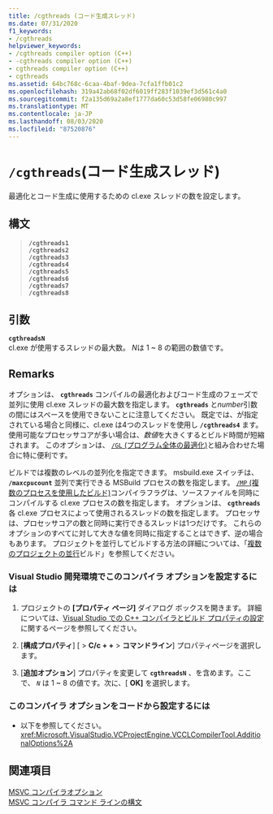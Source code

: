 ```yaml
---
title: /cgthreads (コード生成スレッド)
ms.date: 07/31/2020
f1_keywords:
- /cgthreads
helpviewer_keywords:
- /cgthreads compiler option (C++)
- -cgthreads compiler option (C++)
- cgthreads compiler option (C++)
- cgthreads
ms.assetid: 64bc768c-6caa-4baf-9dea-7cfa1ffb01c2
ms.openlocfilehash: 319a42ab68f02df6019ff283f1039ef3d561c4a0
ms.sourcegitcommit: f2a135d69a2a8ef1777da60c53d58fe06980c997
ms.translationtype: MT
ms.contentlocale: ja-JP
ms.lasthandoff: 08/03/2020
ms.locfileid: "87520876"
---
```

# <a name="cgthreads-code-generation-threads"></a>`/cgthreads`(コード生成スレッド)

最適化とコード生成に使用するための cl.exe スレッドの数を設定します。

## <a name="syntax"></a>構文

> **`/cgthreads1`**\
> **`/cgthreads2`**\
> **`/cgthreads3`**\
> **`/cgthreads4`**\
> **`/cgthreads5`**\
> **`/cgthreads6`**\
> **`/cgthreads7`**\
> **`/cgthreads8`**

## <a name="arguments"></a>引数

**`cgthreadsN`**\
cl.exe が使用するスレッドの最大数。 *N*は 1 ~ 8 の範囲の数値です。

## <a name="remarks"></a>Remarks

オプションは、 **`cgthreads`** コンパイルの最適化およびコード生成のフェーズで並列に使用 cl.exe スレッドの最大数を指定します。 **`cgthreads`** と*number*引数の間にはスペースを使用できないことに注意してください。 既定では、が指定されている場合と同様に、cl.exe は4つのスレッドを使用し **`/cgthreads4`** ます。 使用可能なプロセッサコアが多い場合は、*数値*を大きくするとビルド時間が短縮されます。 このオプションは、 [ `/GL` (プログラム全体の最適化)](gl-whole-program-optimization.md)と組み合わせた場合に特に便利です。

ビルドでは複数のレベルの並列化を指定できます。 msbuild.exe スイッチは、 **`/maxcpucount`** 並列で実行できる MSBuild プロセスの数を指定します。 [ `/MP` (複数のプロセスを使用したビルド)](mp-build-with-multiple-processes.md)コンパイラフラグは、ソースファイルを同時にコンパイルする cl.exe プロセスの数を指定します。 オプションは、 **`cgthreads`** 各 cl.exe プロセスによって使用されるスレッドの数を指定します。 プロセッサは、プロセッサコアの数と同時に実行できるスレッドは1つだけです。 これらのオプションのすべてに対して大きな値を同時に指定することはできず、逆の場合もあります。 プロジェクトを並行してビルドする方法の詳細については、「[複数のプロジェクトの並行](/visualstudio/msbuild/building-multiple-projects-in-parallel-with-msbuild)ビルド」を参照してください。

### <a name="to-set-this-compiler-option-in-the-visual-studio-development-environment"></a>Visual Studio 開発環境でこのコンパイラ オプションを設定するには

1. プロジェクトの **[プロパティ ページ]** ダイアログ ボックスを開きます。 詳細については、[Visual Studio での C++ コンパイラとビルド プロパティの設定](../working-with-project-properties.md)に関するページを参照してください。

1. [**構成プロパティ**] [  >  **C/c + +**  >  **コマンドライン**] プロパティページを選択します。

1. [**追加オプション**] プロパティを変更して **`cgthreadsN`** 、を含めます。ここで、 *`N`* は 1 ~ 8 の値です。次に、[ **OK]** を選択します。

### <a name="to-set-this-compiler-option-programmatically"></a>このコンパイラ オプションをコードから設定するには

- 以下を参照してください。<xref:Microsoft.VisualStudio.VCProjectEngine.VCCLCompilerTool.AdditionalOptions%2A>

## <a name="see-also"></a>関連項目

[MSVC コンパイラオプション](compiler-options.md)<br/>
[MSVC コンパイラ コマンド ラインの構文](compiler-command-line-syntax.md)
